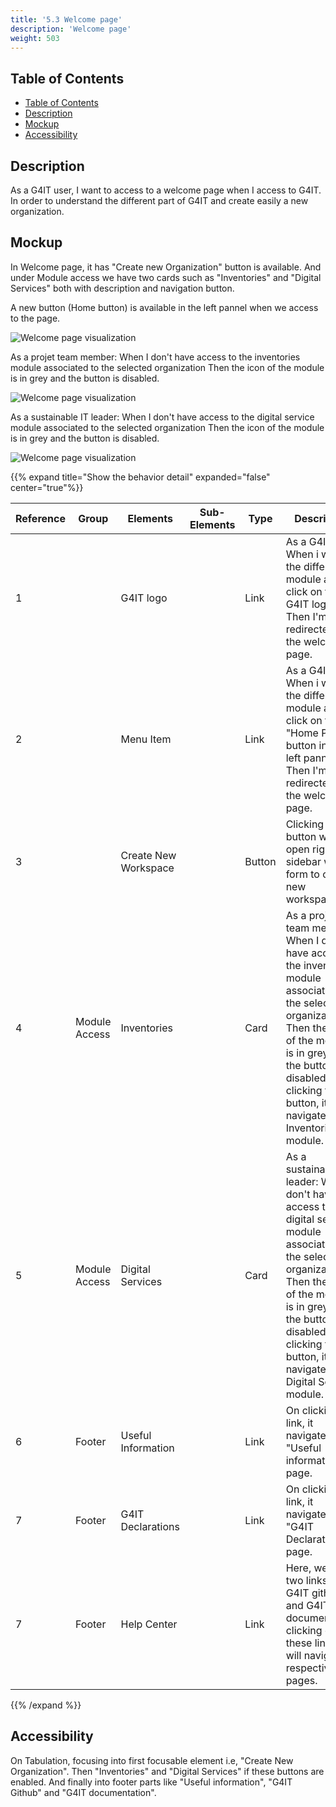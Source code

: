 ```yaml
---
title: '5.3 Welcome page'
description: 'Welcome page'
weight: 503
---
```


## Table of Contents

<!-- TOC -->
  * [Table of Contents](#table-of-contents)
  * [Description](#description)
  * [Mockup](#mockup)
  * [Accessibility](#accessibility)
<!-- TOC -->

## Description

As a G4IT user, I want to access to a welcome page when I access to G4IT. In order to understand the different part of G4IT and create easily a new organization.

## Mockup

In Welcome page, it has "Create new Organization" button is available. And under Module access we have two cards such as "Inventories" and "Digital Services" both with description and navigation button.

A new button (Home button) is available in the left pannel when we access to the page.

![Welcome page visualization](../images/welcome_page.png)

As a projet team member:
When I don't have access to the inventories module associated to the selected organization
Then the icon of the module is in grey and the button is disabled.

![Welcome page visualization](../images/welcome_page_disabled_inventories.png)

As a sustainable IT leader:
When I don't have access to the digital service module associated to the selected organization
Then the icon of the module is in grey and the button is disabled.

![Welcome page visualization](../images/welcome_page_disabled_digital_services.png)

{{% expand title="Show the behavior detail" expanded="false" center="true"%}}

| Reference | Group       | Elements  | Sub-Elements | Type   | Description                                                                                                                                                                                                                                                            |
|-----------|-------------|-----------|--------------|--------|------------------------------------------------------------------------------------------------------------------------------------------------------------------------------------------------------------------------------------------------------------------------|
| 1         |             | G4IT logo |              | Link  | As a G4IT user, When i work in the different module and click on this G4IT logo, Then I'm redirected to the welcome page. |
| 2         |             | Menu Item |              | Link  | As a G4IT user, When i work in the different module and click on this "Home Page" button in the left pannel, Then I'm redirected to the welcome page. |
| 3         |             | Create New Workspace |              | Button | Clicking this button will open right sidebar with form to create new workspace. |
| 4         | Module Access | Inventories |              | Card | As a projet team member: When I don't have access to the inventories module associated to the selected organization, Then the icon of the module is in grey and the button is disabled. On clicking this button, it navigates to Inventories module. |
| 5         | Module Access | Digital Services |         | Card | As a sustainable IT leader: When I don't have access to the digital  service module associated to the selected organization, Then the icon of the module is in grey and the button is disabled. On clicking this button, it navigates to Digital Services module. |
| 6         | Footer | Useful Information |              | Link | On clicking this link, it navigates to "Useful information" page. |
| 7         | Footer | G4IT Declarations |              | Link | On clicking this link, it navigates to "G4IT Declarations" page.  |
| 7         | Footer | Help Center |              | Link | Here, we have two links like G4IT github and G4IT documentation, clicking on these link, it will navigate to respective pages. |

{{% /expand %}}

## Accessibility

On Tabulation, focusing into first focusable element i.e, "Create New Organization". Then "Inventories" and "Digital Services" if these buttons are enabled. And finally into footer parts like "Useful information", "G4IT Github" and "G4IT documentation".

